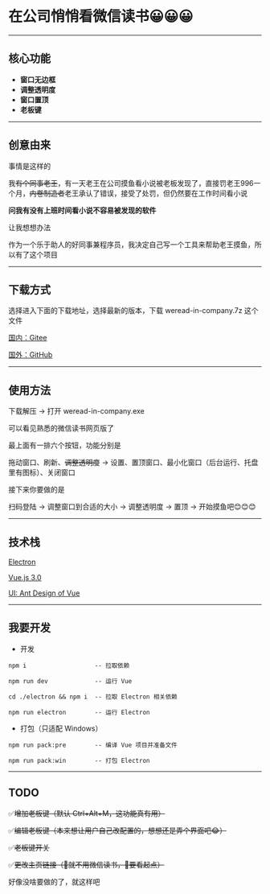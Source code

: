 # 在公司悄悄看微信读书😀😀😀

---

## 核心功能

- **窗口无边框**
- **调整透明度**
- **窗口置顶**
- **老板键**

---

## 创意由来

事情是这样的

我~~有个同事老王~~，有一天老王在公司摸鱼看小说被老板发现了，直接罚老王996一个月，~~内卷制造者~~老王承认了错误，接受了处罚，但仍然要在工作时间看小说

**问我有没有上班时间看小说不容易被发现的软件**

让我想想办法

作为一个乐于助人的好同事兼程序员，我决定自己写一个工具来帮助老王摸鱼，所以有了这个项目

---

## 下载方式

选择进入下面的下载地址，选择最新的版本，下载 weread-in-company.7z 这个文件

[国内：Gitee](https://gitee.com/zjxlooou/weread-in-company/releases)

[国外：GitHub](https://github.com/zjxlooou/weread-in-company/releases)

---

## 使用方法

下载解压 → 打开 weread-in-company.exe

可以看见熟悉的微信读书网页版了

最上面有一排六个按钮，功能分别是

拖动窗口、刷新、~~调整透明度~~ -> 设置、置顶窗口、最小化窗口（后台运行、托盘里有图标）、关闭窗口

接下来你要做的是

扫码登陆 → 调整窗口到合适的大小 → 调整透明度 → 置顶 → 开始摸鱼吧😊😊😊

---

## 技术栈

[Electron](https://github.com/electron/electron)

[Vue.js 3.0](https://github.com/vuejs/docs-next-zh-cn)

[UI: Ant Design of Vue](https://github.com/vueComponent/ant-design-vue)

---

## 我要开发

- 开发
  
```
npm i                   -- 拉取依赖

npm run dev             -- 运行 Vue

cd ./electron && npm i  -- 拉取 Electron 相关依赖

npm run electron        -- 运行 Electron
```

- 打包（只适配 Windows）
  
```
npm run pack:pre        -- 编译 Vue 项目并准备文件

npm run pack:win        -- 打包 Electron
```

---

## TODO

✅~~增加老板键（默认 Ctrl+Alt+M，这功能真有用）~~

✅~~编辑老板键（本来想让用户自己改配置的，想想还是弄个界面吧😂）~~

✅~~老板键开关~~

✅~~更改主页链接（👴就不用微信读书，👴要看起点）~~

好像没啥要做的了，就这样吧